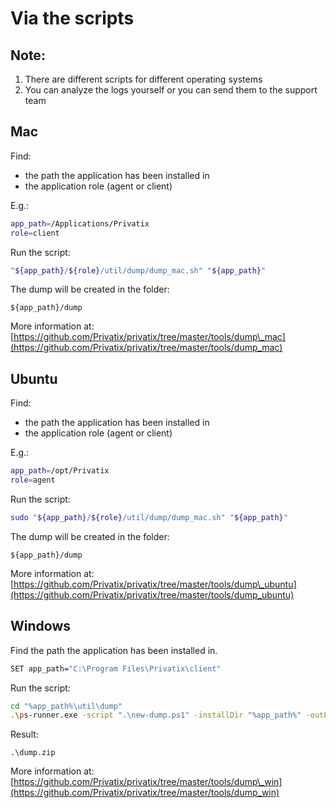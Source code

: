# Via the scripts

## Note:

1. There are different scripts for different operating systems
2. You can analyze the logs yourself or you can send them to the support team

## Mac

Find:

* the path the application has been installed in
* the application role \(agent or client\)

E.g.: 

```bash
app_path=/Applications/Privatix
role=client
```

Run the script: 

```bash
"${app_path}/${role}/util/dump/dump_mac.sh" "${app_path}"
```

The dump will be created in the folder:

```text
${app_path}/dump
```

More information at: [https://github.com/Privatix/privatix/tree/master/tools/dump\_mac](https://github.com/Privatix/privatix/tree/master/tools/dump_mac)

## Ubuntu

Find:

* the path the application has been installed in
* the application role \(agent or client\)

E.g.: 

```bash
app_path=/opt/Privatix
role=agent
```

Run the script: 

```bash
sudo "${app_path}/${role}/util/dump/dump_mac.sh" "${app_path}"
```

The dump will be created in the folder:

```text
${app_path}/dump
```

More information at: [https://github.com/Privatix/privatix/tree/master/tools/dump\_ubuntu](https://github.com/Privatix/privatix/tree/master/tools/dump_ubuntu)

## Windows

Find the path the application has been installed in.

```bash
SET app_path="C:\Program Files\Privatix\client"
```

Run the script: 

```bash
cd "%app_path%\util\dump"
.\ps-runner.exe -script ".\new-dump.ps1" -installDir "%app_path%" -outFile "dump.zip"
```

Result: 

```text
.\dump.zip
```

More information at: [https://github.com/Privatix/privatix/tree/master/tools/dump\_win](https://github.com/Privatix/privatix/tree/master/tools/dump_win)

